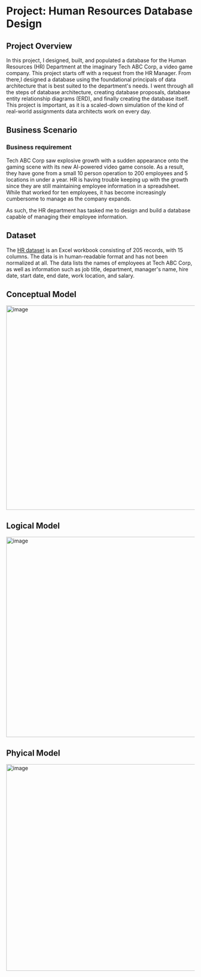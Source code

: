 # Project: Human Resources Database Design





## Project Overview

In this project, I designed, built, and populated a database for the Human Resources (HR) Department at the imaginary Tech ABC Corp, a video game company. This project starts off with a request from the HR Manager. From there,I designed a database using the foundational principals of data architecture that is best suited to the department's needs. I went through all the steps of database architecture, creating database proposals, database entity relationship diagrams (ERD), and finally creating the database itself. This project is important, as it is a scaled-down simulation of the kind of real-world assignments data architects work on every day.

## Business Scenario

### Business requirement

Tech ABC Corp saw explosive growth with a sudden appearance onto the gaming scene with its new AI-powered video game console. As a result, they have gone from a small 10 person operation to 200 employees and 5 locations in under a year. HR is having trouble keeping up with the growth since they are still maintaining employee information in a spreadsheet. While that worked for ten employees, it has become increasingly cumbersome to manage as the company expands.

As such, the HR department has tasked me to design and build a database capable of managing their employee information.


## Dataset
The [HR dataset](https://video.udacity-data.com/topher/2020/July/5f2452ca_hr-dataset/hr-dataset.xlsx) is an Excel workbook consisting of 205 records, with 15 columns. The data is in human-readable format and has not been normalized at all. The data lists the names of employees at Tech ABC Corp, as well as information such as job title, department, manager's name, hire date, start date, end date, work location, and salary.

## Conceptual Model

<img width="545" alt="image" src="https://github.com/user-attachments/assets/8d529407-ab7e-4e23-8b44-2ceed18d5e4a" />


## Logical Model

<img width="534" alt="image" src="https://github.com/user-attachments/assets/f24715ae-e583-4a72-a91d-1a474638cd6b" />


## Phyical Model

<img width="551" alt="image" src="https://github.com/user-attachments/assets/e3668719-4885-4697-8d38-540f613025f3" />




